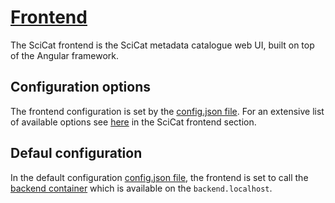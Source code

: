 # [Frontend](https://github.com/SciCatProject/frontend)

The SciCat frontend is the SciCat metadata catalogue web UI, built on top of the Angular framework. 

## Configuration options

The frontend configuration is set by the [config.json file](./config/config.json). For an extensive list of available options see [here](https://scicatproject.github.io/documentation/Development/v3.x/Configuration.html) in the SciCat frontend section.

## Defaul configuration

In the default configuration [config.json file](./config/config.json), the frontend is set to call the [backend container](../backend/) which is available on the `backend.localhost`.

